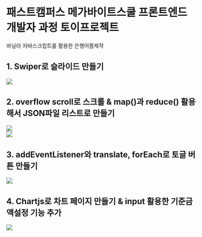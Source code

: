 # 패스트캠퍼스 메가바이트스쿨 프론트엔드 개발자 과정 토이프로젝트
  바닐라 자바스크립트를 활용한 은행어플제작
## 1. Swiper로 슬라이드 만들기<br />
  ![](./img/04/toypro-01.gif)<br />
## 2. overflow scroll로 스크롤 & map()과 reduce() 활용해서 JSON파일 리스트로 만들기<br />
  ![](./img/04/toypro-02.gif)<br />
  ![](./img/04/toypro-04.gif)<br />
## 3. addEventListener와 translate, forEach로 토글 버튼 만들기<br />
  ![](./img/04/toypro-03.gif)<br />
## 4. Chartjs로 차트 페이지 만들기 & input 활용한 기준금액설정 기능 추가<br />
  ![](./img/04/toypro-05.gif)

